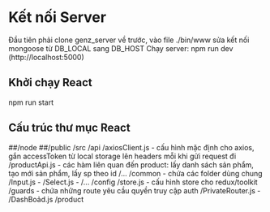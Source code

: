 # Kết nối Server
Đầu tiên phải clone genz_server về trước, vào file ./bin/www sửa kết nối mongoose từ DB_LOCAL sang DB_HOST
Chạy server: npm run dev (http://localhost:5000)
## Khởi chạy React
npm run start
## Cấu trúc thư mục React
##/node
##/public
/src
  /api
    /axiosClient.js - cấu hình mặc định cho axios, gắn accessToken từ local storage lên headers mỗi khi gửi request đi
    /productApi.js - các hàm liên quan đến product: lấy danh sách sản phẩm, tạo mới sản phẩm, lấy sp theo id
    /...
  /common - chứa các folder dùng chung
    /Input.js - 
    /Select.js - 
    /...
  /config
    /store.js - cấu hình store cho redux/toolkit
  /guards - chứa những route yêu cầu quyền truy cập auth
    /PrivateRouter.js - 
    /DashBoảd.js
  /product

